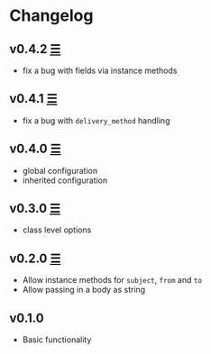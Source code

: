 # Changelog

## v0.4.2 [☰](https://github.com/timoschilling/cells-mailer/compare/v0.4.1...v0.4.2)

* fix a bug with fields via instance methods

## v0.4.1 [☰](https://github.com/timoschilling/cells-mailer/compare/v0.4.0...v0.4.1)

* fix a bug with `delivery_method` handling

## v0.4.0 [☰](https://github.com/timoschilling/cells-mailer/compare/v0.3.0...v0.4.0)

* global configuration
* inherited configuration

## v0.3.0 [☰](https://github.com/timoschilling/cells-mailer/compare/v0.2.0...v0.3.0)

* class level options

## v0.2.0 [☰](https://github.com/timoschilling/cells-mailer/compare/v0.1.0...v0.2.0)

* Allow instance methods for `subject`, `from` and `to`
* Allow passing in a body as string

## v0.1.0

* Basic functionality
